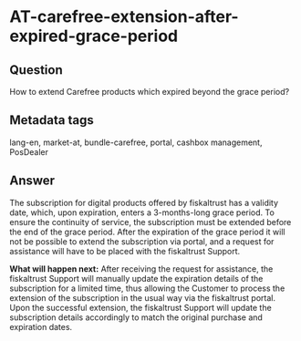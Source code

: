 # AT-carefree-extension-after-expired-grace-period

## Question

How to extend Carefree products which expired beyond the grace period?

## Metadata tags

lang-en, market-at, bundle-carefree, portal, cashbox management, PosDealer

## Answer

The subscription for digital products offered by fiskaltrust has a validity date, which, upon expiration, enters a 3-months-long grace period. To ensure the continuity of service, the subscription must be extended before the end of the grace period. After the expiration of the grace period it will not be possible to extend the subscription via portal, and a request for assistance will have to be placed with the fiskaltrust Support.

**What will happen next:** After receiving the request for assistance, the fiskaltrust Support will manually update the expiration details of the subscription for a limited time, thus allowing the Customer to process the extension of the subscription in the usual way via the fiskaltrust portal. Upon the successful extension, the fiskaltrust Support will update the subscription details accordingly to match the original purchase and expiration dates.

